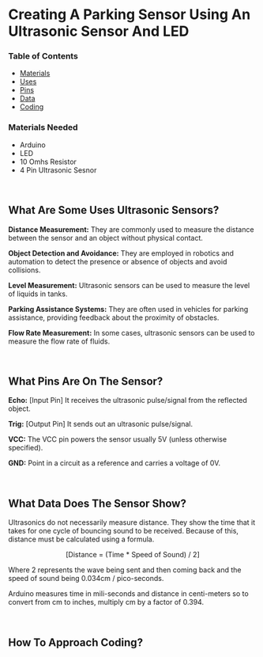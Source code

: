# Creating A Parking Sensor Using An Ultrasonic Sensor And LED

### __Table of Contents__
- [Materials](url)
- [Uses](url)
- [Pins](https://github.com/Teddy-Polkosnik/Arduino-Activities/blob/main/Activity%201/Activity_1_README.md#what-pins-are-on-the-sensor)
- [Data](https://github.com/Teddy-Polkosnik/Arduino-Activities/blob/main/Activity%201/Activity_1_README.md#what-data-does-the-sensor-show)
- [Coding](url)

  
### Materials Needed
- Arduino
- LED
- 10 Omhs Resistor
- 4 Pin Ultrasonic Sesnor
  
<br>

## What Are Some Uses Ultrasonic Sensors? 

**Distance Measurement:** They are commonly used to measure the distance between the sensor and an object without physical contact.

**Object Detection and Avoidance:** They are employed in robotics and automation to detect the presence or absence of objects and avoid collisions.

**Level Measurement:** Ultrasonic sensors can be used to measure the level of liquids in tanks.

**Parking Assistance Systems:** They are often used in vehicles for parking assistance, providing feedback about the proximity of obstacles.

**Flow Rate Measurement:** In some cases, ultrasonic sensors can be used to measure the flow rate of fluids.


<br>

## What Pins Are On The Sensor?
**Echo:** [Input Pin] It receives the ultrasonic pulse/signal from the reflected object.

**Trig:** [Output Pin] It sends out an ultrasonic pulse/signal.

**VCC:** The VCC pin powers the sensor usually 5V (unless otherwise specified).

**GND:** Point in a circuit as a reference and carries a voltage of 0V.

<br>

## What Data Does The Sensor Show?

Ultrasonics do not necessarily measure distance. They show the time that it takes for one cycle of bouncing sound to be received. Because of this, distance must be  calculated using a formula.

<p align="center">
[Distance = (Time * Speed of Sound) / 2]
</p>

Where 2 represents the wave being sent and then coming back and the speed of sound being 0.034cm / pico-seconds.

Arduino measures time in mili-seconds and distance in centi-meters so to convert from cm to inches, multiply cm by a factor of 0.394.





<br>

## How To Approach Coding?


